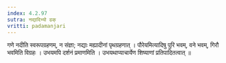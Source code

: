 ```yaml
---
index: 4.2.97
sutra: नद्यादिभ्यो ढक्
vritti: padamanjari
---
```


 गणे नदीति स्वरूपग्रहणम्, न संज्ञा; नद्याः मह्यादीनां पृथग्रहणात् । पौरेयमित्यादिषु पुरि भवम्, वने भवम्, गिरौ भवमिति विग्रहः । उभयमपि दर्शनं प्रमाणमिति । उभयथाप्याचार्येण शिष्याणां प्रतिपादितत्वात् ॥